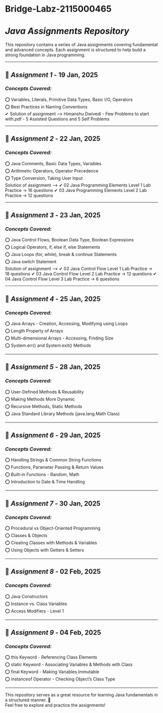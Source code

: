 ﻿# Bridge-Labz-2115000465
# *Java Assignments Repository*

This repository contains a series of Java assignments covering fundamental and advanced concepts. Each assignment is structured to help build a strong foundation in Java programming.

---

## 📌 *Assignment 1* - 19 Jan, 2025  
### *Concepts Covered:*  
⭕ Variables, Literals, Primitive Data Types, Basic I/O, Operators  
⭕ Best Practices in Naming Conventions  
  ✔ Solution of assignment --> Himanshu Dwivedi - Few Problems to start with.pdf
    - 5 Assisted Questions and 5 Self Problems

---

## 📌 *Assignment 2* - 22 Jan, 2025  
### *Concepts Covered:*  
⭕ Java Comments, Basic Data Types, Variables  
⭕ Arithmetic Operators, Operator Precedence  
⭕ Type Conversion, Taking User Input  
  Solution of assignment --> 
    ✔  02 Java Programming Elements Level 1 Lab Practice  -> 16 questions
    ✔  03 Java Programming Elements Level 2 Lab Practice  -> 12 questions

---

## 📌 *Assignment 3* - 23 Jan, 2025  
### *Concepts Covered:*  
⭕ Java Control Flows, Boolean Data Type, Boolean Expressions  
⭕ Logical Operators, if, else if, else Statements  
⭕ Java Loops (for, while), break & continue Statements  
⭕ Java switch Statement  
  Solution of assignment --> 
    ✔  02 Java Control Flow Level 1 Lab Practice  -> 18 questions
    ✔  03 Java Control Flow Level 2 Lab Practice  -> 12 questions
    ✔  04 Java Control Flow Level 3 Lab Practice  -> 6 questions

---

## 📌 *Assignment 4* - 25 Jan, 2025  
### *Concepts Covered:*  
⭕ Java Arrays - Creation, Accessing, Modifying using Loops  
⭕ Length Property of Arrays  
⭕ Multi-dimensional Arrays - Accessing, Finding Size  
⭕ System.err() and System.exit() Methods  

---

## 📌 *Assignment 5* - 28 Jan, 2025  
### *Concepts Covered:*  
⭕ User-Defined Methods & Reusability  
⭕ Making Methods More Dynamic  
⭕ Recursive Methods, Static Methods  
⭕ Java Standard Library Methods (java.lang.Math Class)  

---

## 📌 *Assignment 6* - 29 Jan, 2025  
### *Concepts Covered:*  
⭕ Handling Strings & Common String Functions  
⭕ Functions, Parameter Passing & Return Values  
⭕ Built-in Functions - Random, Math  
⭕ Introduction to Date & Time Handling  

---

## 📌 *Assignment 7* - 30 Jan, 2025  
### *Concepts Covered:*  
⭕ Procedural vs Object-Oriented Programming  
⭕ Classes & Objects  
⭕ Creating Classes with Methods & Variables  
⭕ Using Objects with Getters & Setters  

---

## 📌 *Assignment 8* - 02 Feb, 2025  
### *Concepts Covered:*  
⭕ Java Constructors  
⭕ Instance vs. Class Variables  
⭕ Access Modifiers - Level 1  

---

## 📌 *Assignment 9* - 04 Feb, 2025  
### *Concepts Covered:*  
⭕ this Keyword - Referencing Class Elements  
⭕ static Keyword - Associating Variables & Methods with Class  
⭕ final Keyword - Making Variables Immutable  
⭕ instanceof Operator - Checking Object’s Class Type  

---

This repository serves as a great resource for learning Java fundamentals in a structured manner. 🚀  
Feel free to explore and practice the assignments!
